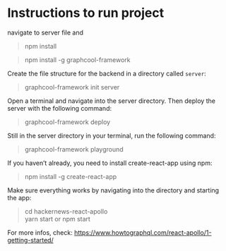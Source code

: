 # Instructions to run project 
navigate to server file and  

> npm install  

> npm install -g graphcool-framework  

Create the file structure for the backend in a directory called `server`:  

> graphcool-framework init server  

Open a terminal and navigate into the server directory. Then deploy the server with the following command:  

> graphcool-framework deploy  

Still in the server directory in your terminal, run the following command: 

> graphcool-framework playground 

If you haven’t already, you need to install create-react-app using npm:  

> npm install -g create-react-app 

Make sure everything works by navigating into the directory and starting the app:  

> cd hackernews-react-apollo  
> yarn start or npm start  

For more infos, check: https://www.howtographql.com/react-apollo/1-getting-started/  
